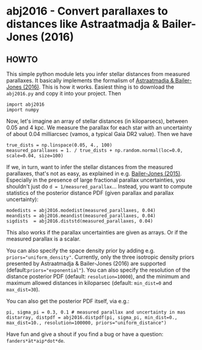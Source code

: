 # abj2016 - Convert parallaxes to distances like Astraatmadja &amp; Bailer-Jones (2016)

## HOWTO

This simple python module lets you infer stellar distances from measured parallaxes. 
It basically implements the formalism of [Astraatmadja &amp; Bailer-Jones (2016)](http://adsabs.harvard.edu/abs/2016ApJ...832..137A "ABJ2016 Paper").
This is how it works. Easiest thing is to download the `abj2016.py` and copy it into your project. Then
~~~~
import abj2016
import numpy 
~~~~
Now, let's imagine an array of stellar distances (in kiloparsecs), between 0.05 and 4 kpc. We measure the parallax for each star with an uncertainty of about 0.04 milliarcsec (vamos, a typical Gaia DR2 value). Then we have 
~~~~
true_dists = np.linspace(0.05, 4., 100)
measured_parallaxes = 1. / true_dists + np.random.normal(loc=0.0, scale=0.04, size=100)
~~~~
If we, in turn, want to infer the stellar distances from the measured parallaxes, that's not as easy, as explained in e.g. 
[Bailer-Jones (2015)](http://adsabs.harvard.edu/abs/2015PASP..127..994B "BJ2015 Paper"). Especially in the presence of large fractional parallax uncertainties, you shouldn't just do `d = 1/measured_parallax`... 
Instead, you want to compute statistics of the posterior distance PDF (given parallax and parallax uncertainty):
~~~~
modedists = abj2016.modedist(measured_parallaxes, 0.04)
meandists = abj2016.meandist(measured_parallaxes, 0.04)
sigdists  = abj2016.diststd(measured_parallaxes, 0.04)
~~~~
This also works if the parallax uncertainties are given as arrays. Or if the measured parallax is a scalar.

You can also specify the space density prior by adding e.g. `priors="uniform_density"`. Currently, only the three isotropic density priors presented by Astraatmadja &amp; Bailer-Jones (2016) are supported (default:`priors="exponential"`). You can also specify the resolution of the distance posterior PDF (default: `resolution=10000`), and the minimum and maximum allowed distances in kiloparsec (default: `min_dist=0` and `max_dist=30`).

You can also get the posterior PDF itself, via e.g.:
~~~~
pi, sigma_pi = 0.3, 0.1 # measured parallax and uncertainty in mas 
distarray, distpdf = abj2016.distpdf(pi, sigma_pi, min_dist=0., max_dist=10., resolution=100000, priors="uniform_distance")
~~~~
Have fun and give a shout if you find a bug or have a question: `fanders*ät*aip*dot*de`.

